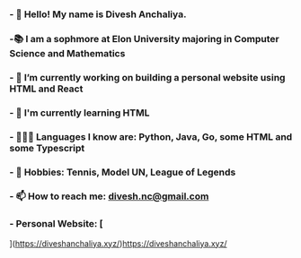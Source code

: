 ### - 👋 Hello! My name is Divesh Anchaliya. 
### -📚 I am a sophmore at Elon  University majoring in Computer Science and Mathematics
### - 🔭 I’m currently working on building a personal website using HTML and React
### - 🌱 I'm currently learning HTML
### - 👨🏻‍💻 Languages I know are: Python, Java, Go, some HTML and some Typescript
### - 🥈 Hobbies: Tennis, Model UN, League of Legends 
### - 📫 How to reach me: divesh.nc@gmail.com
### - Personal Website: [
](https://diveshanchaliya.xyz/)https://diveshanchaliya.xyz/
